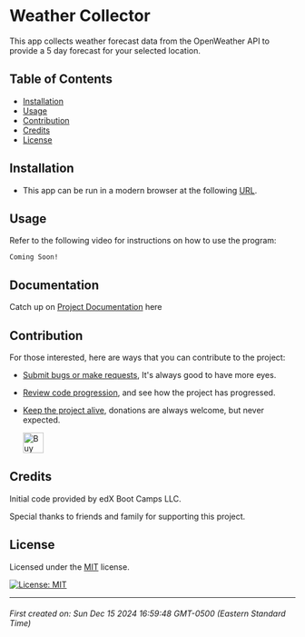 # Weather Collector

This app collects weather forecast data from the OpenWeather API to provide a 5 day forecast for your selected location.



## Table of Contents

- [Installation](#installation)
- [Usage](#usage)
- [Contribution](#contribution)
- [Credits](#credits)
- [License](#license)





## Installation

* This app can be run in a modern browser at the following [URL](https://).





## Usage

Refer to the following video for instructions on how to use the program:

`Coming Soon!`




## Documentation

Catch up on [Project Documentation](https://github.com/ArtOfTheNiles/weather-collector/wiki) here




## Contribution

For those interested, here are ways that you can contribute to the project:

* [Submit bugs or make requests](https://github.com/ArtOfTheNiles/weather-collector/issues), It's always good to have more eyes.
* [Review code progression](https://github.com/ArtOfTheNiles/weather-collector/pulls), and see how the project has progressed.
* [Keep the project alive](https://ko-fi.com/artoftheniles#), donations are always welcome, but never expected.

    <a href='https://ko-fi.com/V7V116V0Z9' target='_blank'><img height='36' style='border:0px;height:36px;' src='https://storage.ko-fi.com/cdn/kofi6.png?v=6' border='0' alt='Buy Me a Coffee at ko-fi.com' /></a>




## Credits

Initial code provided by edX Boot Camps LLC.

Special thanks to friends and family for supporting this project.





## License

Licensed under the [MIT](LICENSE.txt) license. 

[![License: MIT](https://img.shields.io/badge/License-MIT-yellow.svg)](https://opensource.org/licenses/MIT)

---

###### First created on: Sun Dec 15 2024 16:59:48 GMT-0500 (Eastern Standard Time)
